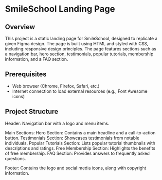 # SmileSchool Landing Page

## Overview
This project is a static landing page for SmileSchool, designed to replicate a given Figma design. The page is built using HTML and styled with CSS, including responsive design principles. The page features sections such as a navigation bar, hero section, testimonials, popular tutorials, membership information, and a FAQ section.

## Prerequisites
- Web browser (Chrome, Firefox, Safari, etc.)
- Internet connection to load external resources (e.g., Font Awesome icons)

## Project Structure

Header:
Navigation bar with a logo and menu items.

Main Sections:
Hero Section: Contains a main headline and a call-to-action button.
Testimonials Section: Showcases testimonials from notable individuals.
Popular Tutorials Section: Lists popular tutorial thumbnails with descriptions and ratings.
Free Membership Section: Highlights the benefits of free membership.
FAQ Section: Provides answers to frequently asked questions.

Footer:
Contains the logo and social media icons, along with copyright information.

